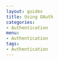 ```yaml
---
layout: guides
title: Using OAuth
categories: 
- Authentication
menu:
- Authentication
tags: 
- Authentication
---
```


